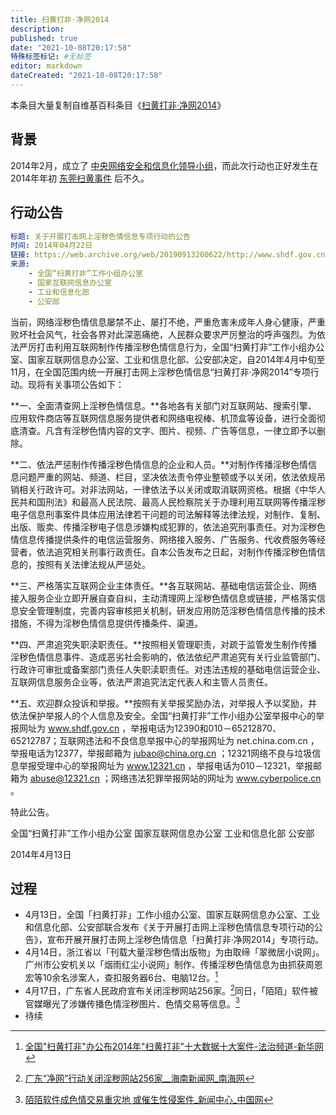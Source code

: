 ```yaml
---
title: 扫黄打非·净网2014
description:
published: true
date: "2021-10-08T20:17:58"
特殊标签标记: #无标签
editor: markdown
dateCreated: "2021-10-08T20:17:58"
---
```


本条目大量复制自维基百科条目《[扫黄打非·净网2014](https://zh.wikipedia.org/zh-hans/扫黄打非·净网2014)》

## 背景

2014年2月，成立了 [中央网络安全和信息化领导小组](https://zh.wikipedia.org/wiki/中央网络安全和信息化委员会)，而此次行动也正好发生在2014年年初 [东莞扫黄事件](/activities/2014年东莞扫黄事件.md) 后不久。

## 行动公告

```YAML
标题: 关于开展打击网上淫秽色情信息专项行动的公告
时间: 2014年04月22日
链接: https://web.archive.org/web/20190913200622/http://www.shdf.gov.cn/shdf/contents/4482/200184.html
来源:
    - 全国“扫黄打非”工作小组办公室
    - 国家互联网信息办公室
    - 工业和信息化部
    - 公安部
```

当前，网络淫秽色情信息屡禁不止、屡打不绝，严重危害未成年人身心健康，严重败坏社会风气，社会各界对此深恶痛绝，人民群众要求严厉整治的呼声强烈。为依法严厉打击利用互联网制作传播淫秽色情信息行为，全国“扫黄打非”工作小组办公室、国家互联网信息办公室、工业和信息化部、公安部决定，自2014年4月中旬至11月，在全国范围内统一开展打击网上淫秽色情信息“扫黄打非·净网2014”专项行动。现将有关事项公告如下：

**一、全面清查网上淫秽色情信息。**各地各有关部门对互联网站、搜索引擎、应用软件商店等互联网信息服务提供者和网络电视棒、机顶盒等设备，进行全面彻底清查。凡含有淫秽色情内容的文字、图片、视频、广告等信息，一律立即予以删除。

**二、依法严惩制作传播淫秽色情信息的企业和人员。**对制作传播淫秽色情信息问题严重的网站、频道、栏目，坚决依法责令停业整顿或予以关闭，依法依规吊销相关行政许可。对非法网站，一律依法予以关闭或取消联网资格。根据《中华人民共和国刑法》和最高人民法院、最高人民检察院关于办理利用互联网等传播淫秽电子信息刑事案件具体应用法律若干问题的司法解释等法律法规，对制作、复制、出版、贩卖、传播淫秽电子信息涉嫌构成犯罪的，依法追究刑事责任。对为淫秽色情信息传播提供条件的电信运营服务、网络接入服务、广告服务、代收费服务等经营者，依法追究相关刑事行政责任。自本公告发布之日起，对制作传播淫秽色情信息的，按照有关法律法规从严惩处。

**三、严格落实互联网企业主体责任。**各互联网站、基础电信运营企业、网络接入服务企业立即开展自查自纠，主动清理网上淫秽色情信息或链接，严格落实信息安全管理制度，完善内容审核把关机制，研发应用防范淫秽色情信息传播的技术措施，不得为淫秽色情信息提供传播条件、渠道。

**四、严肃追究失职渎职责任。**按照相关管理职责，对疏于监管发生制作传播淫秽色情信息事件、造成恶劣社会影响的，依法依纪严肃追究有关行业监管部门、行政许可审批或备案部门责任人失职渎职责任。对违法违规的基础电信运营企业、互联网信息服务企业等，依法严肃追究法定代表人和主管人员责任。

**五、欢迎群众投诉和举报。**按照有关举报奖励办法，对举报人予以奖励，并依法保护举报人的个人信息及安全。全国“扫黄打非”工作小组办公室举报中心的举报网址为 www.shdf.gov.cn ，举报电话为12390和010－65212870、65212787；互联网违法和不良信息举报中心的举报网址为 net.china.com.cn ，举报电话为12377，举报邮箱为 jubao@china.org.cn ；12321网络不良与垃圾信息举报受理中心的举报网址为 www.12321.cn ，举报电话为010－12321，举报邮箱为 abuse@12321.cn ；网络违法犯罪举报网站的网址为 www.cyberpolice.cn 。

特此公告。

全国“扫黄打非”工作小组办公室 国家互联网信息办公室 工业和信息化部 公安部

2014年4月13日

## 过程

+ 4月13日，全国「扫黄打非」工作小组办公室、国家互联网信息办公室、工业和信息化部、公安部联合发布《关于开展打击网上淫秽色情信息专项行动的公告》，宣布开展开展打击网上淫秽色情信息「扫黄打非·净网2014」专项行动。
+ 4月14日，浙江省以「刊载大量淫秽色情出版物」为由取缔「翠微居小说网」。广州市公安机关以「烟雨红尘小说网」制作、传播淫秽色情信息为由抓获周恩宏等10余名涉案人，查扣服务器6台、电脑12台。[^sd_414]
+ 4月17日，广东省人民政府宣布关闭淫秽网站256家。[^sd_417]同日，「陌陌」软件被官媒曝光了涉嫌传播色情淫秽图片、色情交易等信息。[^sd_417_2]
+ 待续

[^sd_414]: [全国"扫黄打非"办公布2014年"扫黄打非"十大数据十大案件-法治频道-新华网](https://web.archive.org/web/20150419160227/http://news.xinhuanet.com/legal/2014-12/25/c_1113778449.htm)

[^sd_417]: [广东“净网”行动关闭淫秽网站256家__海南新闻网_南海网](https://web.archive.org/web/20160304043017/http://www.hinews.cn/news/system/2014/04/21/016617174.shtml)

[^sd_417_2]: [陌陌软件成色情交易重灾地 或催生性侵案件_新闻中心_中国网](https://web.archive.org/web/20160305014126/http://www.china.com.cn/news/2014-04/17/content_32118899.htm)
